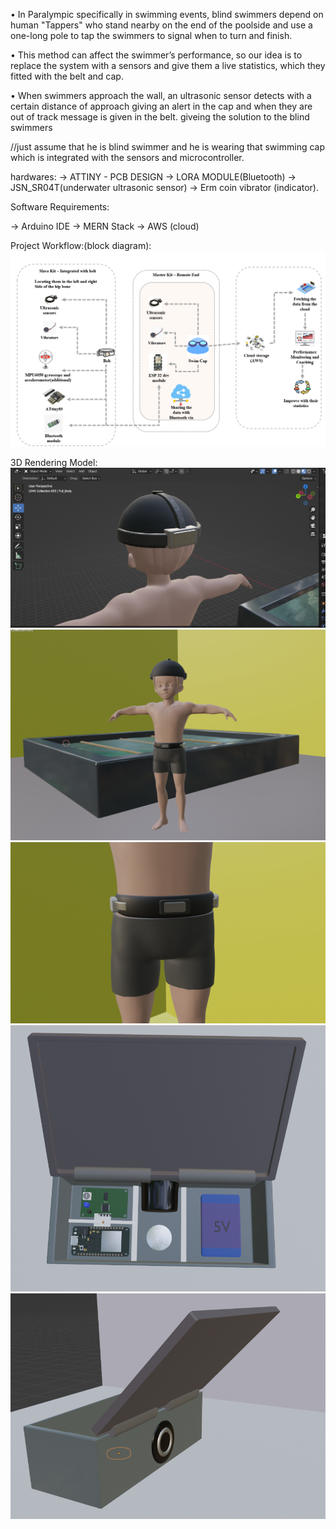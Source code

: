 • In Paralympic specifically in swimming events, blind swimmers depend on human "Tappers" who stand nearby on the end of the poolside and use a one-long pole to tap the swimmers to signal when to turn and finish.  ​

• This method can affect the swimmer’s performance, so our idea is to replace the system with a sensors and give them a live statistics, which they fitted with the belt and cap. ​

• When swimmers approach the wall, an ultrasonic sensor detects with a certain distance of approach giving an alert in the cap and when they are out of track message is given in the belt.
giveing the solution to the blind swimmers 

//just assume that he is blind swimmer and he is wearing that swimming cap which is integrated with the sensors and microcontroller. 

hardwares: 
-> ATTINY - PCB DESIGN 
-> LORA MODULE(Bluetooth)
-> JSN_SR04T(underwater ultrasonic sensor)
-> Erm coin vibrator (indicator). 

Software Requirements: 

-> Arduino IDE
-> MERN Stack
-> AWS (cloud)


Project Workflow:(block diagram): 
![Another Screenshot](src/images/block%20diagram.png)  

3D Rendering Model: 
![Another Screenshot](src/images/cap.png) 
![Another Screenshot](src/images/Screenshot%202024-11-29%20235822.png) 
![Another Screenshot](src/images/Screenshot%202024-11-30%20000647.png) 
![Another Screenshot](src/images/Screenshot%202024-11-30%20001841.png) 
![Another Screenshot](src/images/Screenshot%202024-11-30%20002048.png) 

